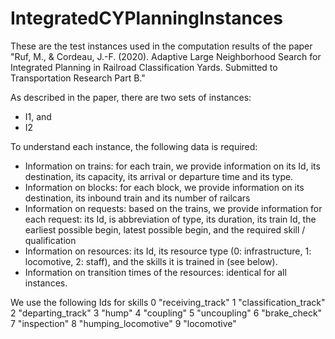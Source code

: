 # IntegratedCYPlanningInstances
These are the test instances used in the computation results of the paper "Ruf, M., &amp; Cordeau, J.-F. (2020). Adaptive Large Neighborhood Search for Integrated Planning in Railroad Classification Yards. Submitted to Transportation Research Part B."

As described in the paper, there are two sets of instances:
- I1, and
- I2

To understand each instance, the following data is required:
- Information on trains: for each train, we provide information on its Id, its destination, its capacity, its arrival or departure time and its type.
- Information on blocks: for each block, we provide information on its destination, its inbound train and its number of railcars
- Information on requests: based on the trains, we provide information for each request: its Id, is abbreviation of type, its duration, its train Id, the earliest possible begin, latest possible begin, and the required skill / qualification
- Information on resources: its Id, its resource type (0: infrastructure, 1: locomotive, 2: staff), and the skills it is trained in (see below).
- Information on transition times of the resources: identical for all instances.

We use the following Ids for skills
0   "receiving_track"
1   "classification_track"
2   "departing_track"
3   "hump"
4   "coupling" 
5   "uncoupling"
6   "brake_check"
7   "inspection" 
8   "humping_locomotive"
9   "locomotive"
